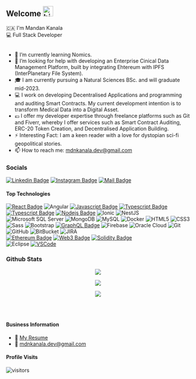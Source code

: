 ## Welcome <img src="https://user-images.githubusercontent.com/1303154/88677602-1635ba80-d120-11ea-84d8-d263ba5fc3c0.gif" width="28px" height="28px" alt="hi">

🇨🇦 I'm Mandan Kanala <br>
💻 Full Stack Developer <br>
<br>

- 🌱 I’m currently learning Nomics.
- 🤔 I’m looking for help with developing an Enterprise Cinical Data Management Platform, built by integrating Ehtereum with IPFS (InterPlanetary File System).
- :mortar_board: I am currently pursuing a Natural Sciences BSc. and will graduate mid-2023.
- :computer: I work on developing Decentralised Applications and programming and auditing Smart Contracts. My current development intention is to transform Medical Data into a Digital Asset.
- :pound: I offer my developer expertise through freelance platforms such as Git and Fiverr, whereby I offer services such as Smart Contract Auditing, ERC-20 Token Creation, and Decentralised Application Building.
- ⚡ Interesting Fact: I am a keen reader with a love for dystopian sci-fi geopolitical stories.
- 📫 How to reach me: mdnkanala.dev@gmail.com

### Socials

[![Linkedin Badge](https://img.shields.io/badge/linkedin-mdnkanala-blue?color=9cf&style=for-the-badge&logo=Linkedin)](https://www.linkedin.com/in/mdnkanala-j-m-331336167/)
[![Instagram Badge](https://img.shields.io/badge/instagram-mdnkanala.ai-9cf?style=for-the-badge&logo=instagram)](https://instagram.com/mdnkanala.ai)
[![Mail Badge](https://img.shields.io/badge/mail-mdnkanala-9cf?style=for-the-badge&logo=gmail)](mailto:mdnkanala.dev@gmail.com)

<!-- TODO: Add last video link -->

#### Top Technologies

<!-- TODO: Make technologies links takes you to repositories -->

[![React Badge](https://img.shields.io/badge/-React-61DBFB?style=for-the-badge&labelColor=black&logo=react&logoColor=61DBFB)](#)
![Angular](https://img.shields.io/badge/-Angular-DD0031?style=for-the-badge&labelColor=black&logo=angular)
[![Javascript Badge](https://img.shields.io/badge/-Javascript-F0DB4F?style=for-the-badge&labelColor=black&logo=javascript&logoColor=F0DB4F)](#)
[![Typescript Badge](https://img.shields.io/badge/-Typescript-007acc?style=for-the-badge&labelColor=black&logo=typescript&logoColor=007acc)](#)
[![Typescript Badge](https://img.shields.io/badge/Python-3776AB?style=for-the-badge&logo=python&labelColor=black&logoColor=white)](#)
[![Nodejs Badge](https://img.shields.io/badge/-Nodejs-3C873A?style=for-the-badge&labelColor=black&logo=node.js&logoColor=3C873A)](#)
![Ionic](https://img.shields.io/badge/-Ionic-3880FF?style=for-the-badge&logo=ionic&labelColor=black&logoColor=white)
![NestJS](https://img.shields.io/badge/-NestJS-E0234E?style=for-the-badge&logo=nestjs&labelColor=black&logoColor=white)
![Microsoft SQL Server](https://img.shields.io/badge/-SQL%20Server-CC2927?style=for-the-badge&logo=microsoft-sql-server&labelColor=black&logoColor=white)
![MongoDB](https://img.shields.io/badge/-MongoDB-black?style=for-the-badge&logo=mongodb&labelColor=0052CC)
![MySQL](https://img.shields.io/badge/-MySQL-4479A1?style=for-the-badge&labelColor=black&logo=mysql&logoColor=white)
![Docker](https://img.shields.io/badge/-Docker-2496ED?style=for-the-badge&logo=docker&labelColor=black&logoColor=white)
![HTML5](https://img.shields.io/badge/-HTML5-E34F26?style=for-the-badge&logo=html5&labelColor=black&logoColor=white)
![CSS3](https://img.shields.io/badge/-CSS3-1572B6?style=for-the-badge&logo=css3&labelColor=black)
![Sass](https://img.shields.io/badge/-Sass-CC6699?style=for-the-badge&logo=sass&labelColor=black&logoColor=white)
![Bootstrap](https://img.shields.io/badge/-Bootstrap-563D7C?style=for-the-badge&labelColor=black&logo=bootstrap)
[![GraphQL Badge](https://img.shields.io/badge/-GraphQl-e535ab?style=for-the-badge&labelColor=black&logo=node.js&logoColor=e535ab)](#)
![Firebase](https://img.shields.io/badge/Firebase-FFCA28?style=for-the-badge&logo=firebase&labelColor=black&logoColor=white)
![Oracle Cloud](https://img.shields.io/badge/Oracle%20Cloud-F80000?style=for-the-badge&logo=oracle&labelColor=black&logoColor=white)
![Git](https://img.shields.io/badge/-Git-black?style=for-the-badge&labelColor=0052CC&logo=git)
![GitHub](https://img.shields.io/badge/-GitHub-181717?style=for-the-badge&labelColor=0052CC&logo=github)
![BitBucket](https://img.shields.io/badge/-BitBucket-darkblue?style=for-the-badge&labelColor=black&logo=bitbucket)
![JIRA](https://img.shields.io/badge/-JIRA-0052CC?style=for-the-badge&labelColor=black&logo=jira)
<br>
[![Ethereum Badge](https://img.shields.io/badge/Ethereum-3C3C3D?style=for-the-badge&logo=ethereum&labelColor=61DBFB&logoColor=white)](#)
[![Web3 Badge](https://img.shields.io/badge/Web_3-F16822?style=for-the-badge&logo=web3.js&labelColor=black&logoColor=white)](#)
[![Solidity Badge](https://img.shields.io/badge/Solidity-363636?style=for-the-badge&logo=solidity&labelColor=0052CC&logoColor=white)](#)
<br>
![Eclipse](https://img.shields.io/badge/-Eclipse-2C2255?style=for-the-badge&logo=eclipse&labelColor=black&logoColor=white)
[![VSCode](https://img.shields.io/badge/-VSCode-007ACC?style=for-the-badge&logo=visual-studio-code&labelColor=black&logoColor=white)](#)

### Github Stats

<p align="center">
    <a href=""><img src="http://github-readme-streak-stats.herokuapp.com?user=madan-kanala&theme=blue-green&hide_border=true&ring=60DD7D"/></a>
</p>

<p align="center">
    <a href=""><img src="https://github-readme-stats.vercel.app/api?username=madan-kanala&theme=blue-green&show_icons=true&hide=contribs,prs"/></a>
</p>

<p align="center">
    <a href=""><img src="https://github-readme-stats.vercel.app/api/top-langs/?username=madan-kanala&theme=blue-green"(https://github.com/anuraghazra/github-readme-stats)"/></a>
</p>

<br />
<br />

#### Business Information

- :paperclip: [My Resume](https://github.com/madan-kanala/madan-kanala/blob/main/TJM%20CV%20BC.pdf)
- :email: mdnkanala.dev@gmail.com

#### Profile Visits

![visitors](https://visitor-badge.glitch.me/badge?page_id=madan-kanala.madan-kanala)

<br >

[reactplaylist]: https://www.youtube.com/watch?v=KxXXEL-k47Y&list=PLvXDmnBbOF7RnYiZvDwl2Pzcs2kfi10wd
[vscodetutorial]: https://www.youtube.com/watch?v=Bkie2ai8qeE&t=8s
[htmltutorial]: https://www.youtube.com/watch?v=VK6MXVxOsws&t=27s
[javascripttutorial]: https://www.youtube.com/watch?v=D-LHKvmX37E
